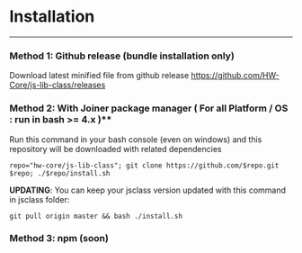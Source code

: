 # Installation 
---------------

### Method 1: Github release (bundle installation only)

Download latest minified file from github release https://github.com/HW-Core/js-lib-class/releases

### Method 2: With Joiner package manager ( For all Platform / OS : run in bash >= 4.x )**

Run this command in your bash console (even on windows) and this repository will be downloaded with related dependencies

    repo="hw-core/js-lib-class"; git clone https://github.com/$repo.git $repo; ./$repo/install.sh
    
**UPDATING**: You can keep your jsclass version updated with this command in jsclass folder:

    git pull origin master && bash ./install.sh

### Method 3: npm (soon)


